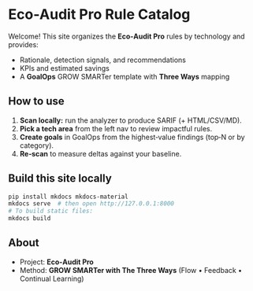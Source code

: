 # Eco‑Audit Pro Rule Catalog

Welcome! This site organizes the **Eco‑Audit Pro** rules by technology and provides:
- Rationale, detection signals, and recommendations
- KPIs and estimated savings
- A **GoalOps** GROW SMARTer template with **Three Ways** mapping

## How to use
1. **Scan locally:** run the analyzer to produce SARIF (+ HTML/CSV/MD).
2. **Pick a tech area** from the left nav to review impactful rules.
3. **Create goals** in GoalOps from the highest‑value findings (top‑N or by category).
4. **Re‑scan** to measure deltas against your baseline.

## Build this site locally
```bash
pip install mkdocs mkdocs-material
mkdocs serve  # then open http://127.0.0.1:8000
# To build static files:
mkdocs build
```

## About
- Project: **Eco‑Audit Pro**
- Method: **GROW SMARTer with The Three Ways** (Flow • Feedback • Continual Learning)
